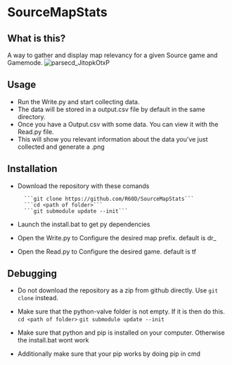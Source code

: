 
# SourceMapStats


## What is this?
A way to gather and display map relevancy for a given Source game and Gamemode.
![parsecd_JitopkOtxP](https://user-images.githubusercontent.com/29761720/216379923-94c30771-f4c8-45ac-81af-e2708c6b1598.png)



## Usage
* Run the Write.py and start collecting data.
* The data will be stored in a output.csv file by default in the same directory.
* Once you have a Output.csv with some data. You can view it with the Read.py file.
* This will show you relevant information about the data you've just collected and generate a .png 

## Installation
* Download the repository with these comands
        
        ```git clone https://github.com/R60D/SourceMapStats```
        ```cd <path of folder>```
        ```git submodule update --init```
        
* Launch the install.bat to get py dependencies
* Open the Write.py to Configure the desired map prefix. default is dr_
* Open the Read.py to Configure the desired game. default is tf

## Debugging
* Do not download the repository as a zip from github directly. Use ```git clone``` instead.

* Make sure that the python-valve folder is not empty. If it is then do this.
        ```cd <path of folder>```
        ```git submodule update --init```

* Make sure that python and pip is installed on your computer. Otherwise the install.bat wont work
* Additionally make sure that your pip works by doing pip in cmd

